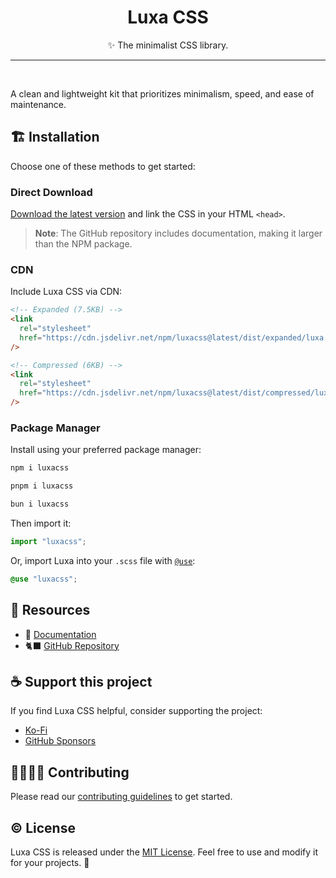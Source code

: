 <h1 align="center">
	Luxa CSS
</h1>

<p align="center">✨ The minimalist CSS library.</p>

<hr/>
<br/>

A clean and lightweight kit that prioritizes minimalism, speed, and ease of maintenance.

## 🏗️ Installation

Choose one of these methods to get started:

### Direct Download

[Download the latest version](https://github.com/luxonauta/luxacss/archive/main.zip/?ref=luxacss.com) and link the CSS in your HTML `<head>`.

> **Note**: The GitHub repository includes documentation, making it larger than the NPM package.

### CDN

Include Luxa CSS via CDN:

```html
<!-- Expanded (7.5KB) -->
<link
  rel="stylesheet"
  href="https://cdn.jsdelivr.net/npm/luxacss@latest/dist/expanded/luxa.css"
/>

<!-- Compressed (6KB) -->
<link
  rel="stylesheet"
  href="https://cdn.jsdelivr.net/npm/luxacss@latest/dist/compressed/luxa.min.css"
/>
```

### Package Manager

Install using your preferred package manager:

```bash
npm i luxacss

pnpm i luxacss

bun i luxacss
```

Then import it:

```jsx
import "luxacss";
```

Or, import Luxa into your `.scss` file with [`@use`](https://sass-lang.com/documentation/at-rules/use/?ref=luxacss.com):

```scss
@use "luxacss";
```

## 🧰 Resources

- 📃 [Documentation](https://luxacss.com)
- 🐈‍⬛ [GitHub Repository](https://github.com/luxonauta/luxacss)

## ☕ Support this project

If you find Luxa CSS helpful, consider supporting the project:

- [Ko-Fi](https://ko-fi.com/luxonauta)
- [GitHub Sponsors](https://github.com/sponsors/luxonauta)

## 🫱🏻‍🫲🏻 Contributing

Please read our [contributing guidelines](./.github/contributing.md) to get started.

## ©️ License

Luxa CSS is released under the [MIT License](./license.md). Feel free to use and modify it for your projects. 🧩
